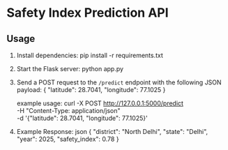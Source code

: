 # Safety Index Prediction API

## Usage

1. Install dependencies:
   pip install -r requirements.txt

2. Start the Flask server:
   python app.py

3. Send a POST request to the `/predict` endpoint with the following JSON payload:
   {
       "latitude": 28.7041,
       "longitude": 77.1025
   }

   example usage:
   curl -X POST http://127.0.0.1:5000/predict \
    -H "Content-Type: application/json" \
    -d '{"latitude": 28.7041, "longitude": 77.1025}'

4. Example Response:
    json
   {
       "district": "North Delhi",
       "state": "Delhi",
       "year": 2025,
       "safety_index": 0.78
   }

